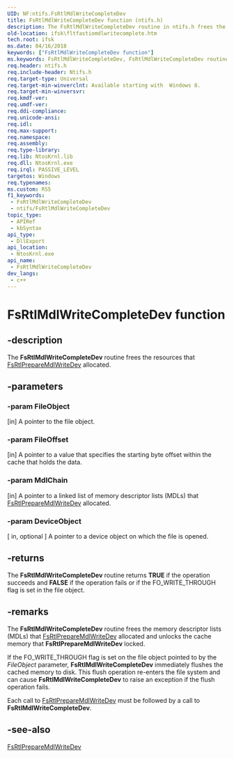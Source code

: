 ```yaml
---
UID: NF:ntifs.FsRtlMdlWriteCompleteDev
title: FsRtlMdlWriteCompleteDev function (ntifs.h)
description: The FsRtlMdlWriteCompleteDev routine in ntifs.h frees the resources that FsRtlPrepareMdlWriteDev allocated.
old-location: ifsk\fltfastiomdlwritecomplete.htm
tech.root: ifsk
ms.date: 04/16/2018
keywords: ["FsRtlMdlWriteCompleteDev function"]
ms.keywords: FsRtlMdlWriteCompleteDev, FsRtlMdlWriteCompleteDev routine [Installable File System Drivers], fltkernel/FsRtlMdlWriteCompleteDev
req.header: ntifs.h
req.include-header: Ntifs.h
req.target-type: Universal
req.target-min-winverclnt: Available starting with  Windows 8.
req.target-min-winversvr: 
req.kmdf-ver: 
req.umdf-ver: 
req.ddi-compliance: 
req.unicode-ansi: 
req.idl: 
req.max-support: 
req.namespace: 
req.assembly: 
req.type-library: 
req.lib: NtosKrnl.lib
req.dll: NtosKrnl.exe
req.irql: PASSIVE_LEVEL
targetos: Windows
req.typenames: 
ms.custom: RS5
f1_keywords:
 - FsRtlMdlWriteCompleteDev
 - ntifs/FsRtlMdlWriteCompleteDev
topic_type:
 - APIRef
 - kbSyntax
api_type:
 - DllExport
api_location:
 - NtosKrnl.exe
api_name:
 - FsRtlMdlWriteCompleteDev
dev_langs:
 - c++
---
```


# FsRtlMdlWriteCompleteDev function


## -description

The **FsRtlMdlWriteCompleteDev** routine frees the resources that [FsRtlPrepareMdlWriteDev](./nf-ntifs-_fsrtl_advanced_fcb_header-fsrtlpreparemdlwritedev.md) allocated.

## -parameters

### -param FileObject 

[in]
A pointer to the file object.

### -param FileOffset 

[in]
A pointer to a value that specifies the starting byte offset within the cache that holds the data.

### -param MdlChain 

[in]
A pointer to a linked list of memory descriptor lists (MDLs) that [FsRtlPrepareMdlWriteDev](./nf-ntifs-_fsrtl_advanced_fcb_header-fsrtlpreparemdlwritedev.md) allocated.

### -param DeviceObject

[ in, optional ] A pointer to a device object on which the file is opened.

## -returns

The **FsRtlMdlWriteCompleteDev** routine returns **TRUE** if the operation succeeds and **FALSE** if the operation fails or if the FO_WRITE_THROUGH flag is set in the file object.

## -remarks

The **FsRtlMdlWriteCompleteDev** routine frees the memory descriptor lists (MDLs) that [FsRtlPrepareMdlWriteDev](./nf-ntifs-_fsrtl_advanced_fcb_header-fsrtlpreparemdlwritedev.md) allocated and unlocks the cache memory that **FsRtlPrepareMdlWriteDev** locked.

If the FO_WRITE_THROUGH flag is set on the file object pointed to by the <i>FileObject</i> parameter, **FsRtlMdlWriteCompleteDev** immediately flushes the cached memory to disk. This flush operation re-enters the file system and can cause **FsRtlMdlWriteCompleteDev** to raise an exception if the flush operation fails. 

Each call to [FsRtlPrepareMdlWriteDev](./nf-ntifs-_fsrtl_advanced_fcb_header-fsrtlpreparemdlwritedev.md) must be followed by a call to **FsRtlMdlWriteCompleteDev**.

## -see-also

[FsRtlPrepareMdlWriteDev](./nf-ntifs-_fsrtl_advanced_fcb_header-fsrtlpreparemdlwritedev.md)

